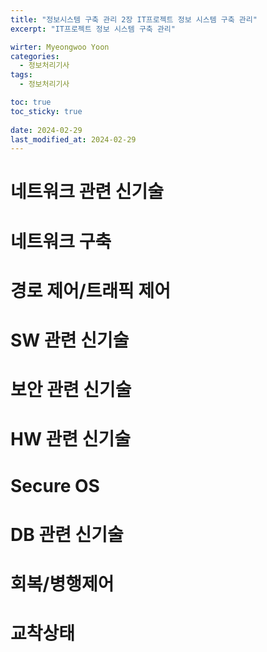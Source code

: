 ```yaml
---
title: "정보시스템 구축 관리 2장 IT프로젝트 정보 시스템 구축 관리"
excerpt: "IT프로젝트 정보 시스템 구축 관리"

wirter: Myeongwoo Yoon
categories:
  - 정보처리기사
tags:
  - 정보처리기사

toc: true
toc_sticky: true
 
date: 2024-02-29
last_modified_at: 2024-02-29
---
```


네트워크 관련 신기술
======

네트워크 구축
======

경로 제어/트래픽 제어
======

SW 관련 신기술
======

보안 관련 신기술
======

HW 관련 신기술
======

Secure OS
======

DB 관련 신기술
======

회복/병행제어
======

교착상태
======